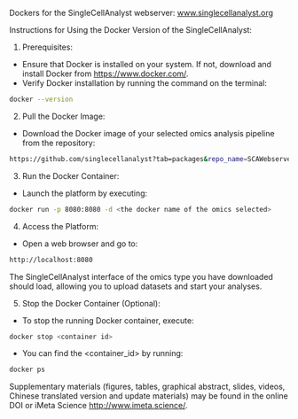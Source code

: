 Dockers for the SingleCellAnalyst webserver: www.singlecellanalyst.org

Instructions for Using the Docker Version of the SingleCellAnalyst:

1. Prerequisites:
- Ensure that Docker is installed on your system. If not, download and install Docker from https://www.docker.com/.
- Verify Docker installation by running the command on the terminal:
```sh
docker --version
```
2. Pull the Docker Image:
- Download the Docker image of your selected omics analysis pipeline from the repository:
```sh
https://github.com/singlecellanalyst?tab=packages&repo_name=SCAWebserver
```

3. Run the Docker Container:
- Launch the platform by executing:
```sh
docker run -p 8080:8080 -d <the docker name of the omics selected>
```

4. Access the Platform:
- Open a web browser and go to:
```sh
http://localhost:8080
```
The SingleCellAnalyst interface of the omics type you have downloaded should load, allowing you to upload datasets and start your analyses.

5. Stop the Docker Container (Optional):
- To stop the running Docker container, execute:
```sh
docker stop <container id>
```
- You can find the <container_id> by running:
```sh
docker ps
```

Supplementary materials (figures, tables, graphical abstract, slides, videos, Chinese translated version and update materials) may be found in the online DOI or iMeta Science http://www.imeta.science/.
